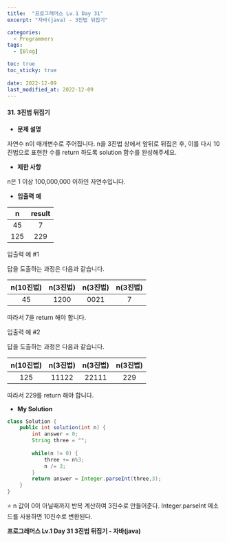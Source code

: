 ```yaml
---
title:  "프로그래머스 Lv.1 Day 31"
excerpt: "자바(java) - 3진법 뒤집기"

categories:
  - Programmers
tags:
  - [Blog]

toc: true
toc_sticky: true
 
date: 2022-12-09
last_modified_at: 2022-12-09
---
```


#### 31. 3진법 뒤집기


- **문제 설명** 

자연수 n이 매개변수로 주어집니다. n을 3진법 상에서 앞뒤로 뒤집은 후, 이를 다시 10진법으로 표현한 수를 return 하도록 solution 함수를 완성해주세요.

- **제한 사항**

n은 1 이상 100,000,000 이하인 자연수입니다.

- **입출력 예**

|**n**|**result**|
|:---:|:---:|
|45|7|
|125|229|

입출력 예 #1

답을 도출하는 과정은 다음과 같습니다.

|**n(10진법)**|**n(3진법)**|**n(3진법)**|**n(3진법)**|
|:---:|:---:|:---:|:---:|
|45|1200|0021|7|

따라서 7을 return 해야 합니다.


입출력 예 #2

답을 도출하는 과정은 다음과 같습니다.

|**n(10진법)**|**n(3진법)**|**n(3진법)**|**n(3진법)**|
|:---:|:---:|:---:|:---:|
|125|11122|22111|229|

따라서 229를 return 해야 합니다.


- **My Solution**

```java
class Solution {
    public int solution(int n) {
        int answer = 0;
        String three = "";
        
        while(n != 0) {
            three += n%3;
            n /= 3;
        }
        return answer = Integer.parseInt(three,3);
    }
}
```

⭐ n 값이 0이 아닐때까지 반복 계산하여 3진수로 만들어준다. Integer.parseInt 메소드를 사용하면 10진수로 변환된다.


**프로그래머스 Lv.1 Day 31 3진법 뒤집기 - 자바(java)**